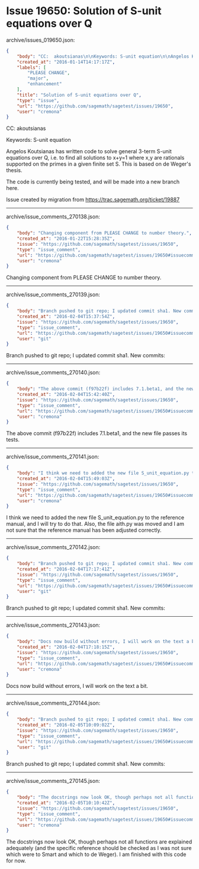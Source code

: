 # Issue 19650: Solution of S-unit equations over Q

archive/issues_019650.json:
```json
{
    "body": "CC:  akoutsianas\n\nKeywords: S-unit equation\n\nAngelos Koutsianas has written code to solve general 3-term S-unit equations over Q, i.e. to find all solutions to x+y=1 where x,y are rationals supported on the primes in a given finite set S.  This is based on de Weger's thesis.\n\nThe code is currently being tested, and will be made into a new branch here.\n\nIssue created by migration from https://trac.sagemath.org/ticket/19887\n\n",
    "created_at": "2016-01-14T14:17:17Z",
    "labels": [
        "PLEASE CHANGE",
        "major",
        "enhancement"
    ],
    "title": "Solution of S-unit equations over Q",
    "type": "issue",
    "url": "https://github.com/sagemath/sagetest/issues/19650",
    "user": "cremona"
}
```
CC:  akoutsianas

Keywords: S-unit equation

Angelos Koutsianas has written code to solve general 3-term S-unit equations over Q, i.e. to find all solutions to x+y=1 where x,y are rationals supported on the primes in a given finite set S.  This is based on de Weger's thesis.

The code is currently being tested, and will be made into a new branch here.

Issue created by migration from https://trac.sagemath.org/ticket/19887





---

archive/issue_comments_270138.json:
```json
{
    "body": "Changing component from PLEASE CHANGE to number theory.",
    "created_at": "2016-01-22T15:28:35Z",
    "issue": "https://github.com/sagemath/sagetest/issues/19650",
    "type": "issue_comment",
    "url": "https://github.com/sagemath/sagetest/issues/19650#issuecomment-270138",
    "user": "cremona"
}
```

Changing component from PLEASE CHANGE to number theory.



---

archive/issue_comments_270139.json:
```json
{
    "body": "Branch pushed to git repo; I updated commit sha1. New commits:",
    "created_at": "2016-02-04T15:37:54Z",
    "issue": "https://github.com/sagemath/sagetest/issues/19650",
    "type": "issue_comment",
    "url": "https://github.com/sagemath/sagetest/issues/19650#issuecomment-270139",
    "user": "git"
}
```

Branch pushed to git repo; I updated commit sha1. New commits:



---

archive/issue_comments_270140.json:
```json
{
    "body": "The above commit (f97b22f) includes 7.1.beta1, and the new file passes its tests.",
    "created_at": "2016-02-04T15:42:40Z",
    "issue": "https://github.com/sagemath/sagetest/issues/19650",
    "type": "issue_comment",
    "url": "https://github.com/sagemath/sagetest/issues/19650#issuecomment-270140",
    "user": "cremona"
}
```

The above commit (f97b22f) includes 7.1.beta1, and the new file passes its tests.



---

archive/issue_comments_270141.json:
```json
{
    "body": "I think we need to added the new file S_unit_equation.py to the reference manual, and I will try to do that.  Also, the file aith.py was moved and I am not sure that the reference manual has been adjusted correctly.",
    "created_at": "2016-02-04T15:49:03Z",
    "issue": "https://github.com/sagemath/sagetest/issues/19650",
    "type": "issue_comment",
    "url": "https://github.com/sagemath/sagetest/issues/19650#issuecomment-270141",
    "user": "cremona"
}
```

I think we need to added the new file S_unit_equation.py to the reference manual, and I will try to do that.  Also, the file aith.py was moved and I am not sure that the reference manual has been adjusted correctly.



---

archive/issue_comments_270142.json:
```json
{
    "body": "Branch pushed to git repo; I updated commit sha1. New commits:",
    "created_at": "2016-02-04T17:17:41Z",
    "issue": "https://github.com/sagemath/sagetest/issues/19650",
    "type": "issue_comment",
    "url": "https://github.com/sagemath/sagetest/issues/19650#issuecomment-270142",
    "user": "git"
}
```

Branch pushed to git repo; I updated commit sha1. New commits:



---

archive/issue_comments_270143.json:
```json
{
    "body": "Docs now build without errors, I will work on the text a bit.",
    "created_at": "2016-02-04T17:18:15Z",
    "issue": "https://github.com/sagemath/sagetest/issues/19650",
    "type": "issue_comment",
    "url": "https://github.com/sagemath/sagetest/issues/19650#issuecomment-270143",
    "user": "cremona"
}
```

Docs now build without errors, I will work on the text a bit.



---

archive/issue_comments_270144.json:
```json
{
    "body": "Branch pushed to git repo; I updated commit sha1. New commits:",
    "created_at": "2016-02-05T10:09:02Z",
    "issue": "https://github.com/sagemath/sagetest/issues/19650",
    "type": "issue_comment",
    "url": "https://github.com/sagemath/sagetest/issues/19650#issuecomment-270144",
    "user": "git"
}
```

Branch pushed to git repo; I updated commit sha1. New commits:



---

archive/issue_comments_270145.json:
```json
{
    "body": "The docstrings now look OK, though perhaps not all functions are explained adequately (and the specific reference should be checked as I was not sure which were to Smart and which to  de Weger).  I am finished with this code for now.",
    "created_at": "2016-02-05T10:10:42Z",
    "issue": "https://github.com/sagemath/sagetest/issues/19650",
    "type": "issue_comment",
    "url": "https://github.com/sagemath/sagetest/issues/19650#issuecomment-270145",
    "user": "cremona"
}
```

The docstrings now look OK, though perhaps not all functions are explained adequately (and the specific reference should be checked as I was not sure which were to Smart and which to  de Weger).  I am finished with this code for now.
